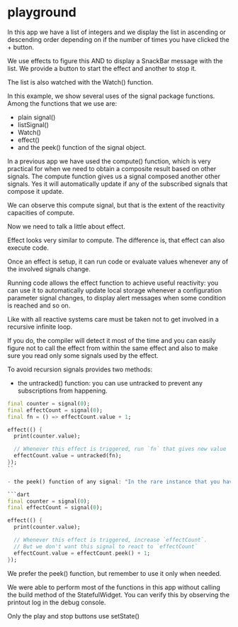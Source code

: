 # playground

In this app we have a list of integers and we display the list in ascending or descending order depending on if the number of times you have clicked the + button.

We use effects to figure this AND to display a SnackBar message with the list. We provide a button to start the effect and another to stop it.

The list is also watched with the Watch() function.

In this example, we show several uses of the signal package functions.  Among the functions that we use are:

- plain signal()
- listSignal()
- Watch()
- effect()
- and the peek() function of the signal object.

In a previous app we have used the compute() function, which is very practical for when we need to obtain a composite result based on other signals. The compute function gives us a signal composed another other signals. Yes it will automatically update if any of the subscribed signals that compose it update.

We can observe this compute signal, but that is the extent of the reactivity capacities of compute.

Now we need to talk a little about effect.

Effect looks very similar to compute. The difference is, that effect can also execute code.

Once an effect is setup, it can run code or evaluate values whenever any of the involved signals change.

Running code allows the effect function to achieve useful reactivity: you can use it to automatically update local storage whenever a configuration parameter signal changes, to display alert messages when some condition is reached and so on.

Like with all reactive systems care must be taken not to get involved in a recursive infinite loop.

If you do, the compiler will detect it most of the time and you can easily figure not to call the effect from within the same effect and also to make sure you read only some signals used by the effect.

To avoid recursion signals provides two methods:

- the untracked() function: you can use untracked to prevent any subscriptions from happening.

```dart
final counter = signal(0);
final effectCount = signal(0);
final fn = () => effectCount.value + 1;

effect(() {
  print(counter.value);

  // Whenever this effect is triggered, run `fn` that gives new value
  effectCount.value = untracked(fn);
});
``

- the peek() function of any signal: "In the rare instance that you have an effect that should write to another signal based on the previous value, but you don’t want the effect to be subscribed to that signal, you can read a signals’s previous value via signal.peek()."

```dart
final counter = signal(0);
final effectCount = signal(0);

effect(() {
  print(counter.value);

  // Whenever this effect is triggered, increase `effectCount`.
  // But we don't want this signal to react to `effectCount`
  effectCount.value = effectCount.peek() + 1;
});
```

We prefer the peek() function, but remember to use it only when needed.

We were able to perform most of the functions in this app without calling the build method of the StatefulWidget. You can verify this by observing the printout log in the debug console.

Only the play and stop buttons use setState()
